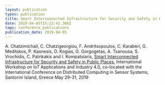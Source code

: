 ```yaml
---
layout: publication
types: publication
title: Smart Interconnected Infrastructure for Security and Safety in Public Places
date: 2019-04-05T15:22:42.366Z
tags: conference_publications
publication_date: 2019-04-05
---
```

A. Chatzimichail, C. Chatzigeorgiou, F. Andritsopoulos, C. Karaberi, G. Meditskos, P. Kasnesis, D. Kogias, G. Gorgogetas, A. Tsanousa, S. Vrochidis, C. Patrikakis and I. Kompatsiaris, [Smart Interconnected Infrastructure for Security and Safety in Public Places](ttps://www.researchgate.net/publication/333720826_Smart_Interconnected_Infrastructure_for_Security_and_Safety_in_Public_Places), International Workshop on IoT Applications and Industry 4.0, co-located with the International Conference on Distributed Computing in Sensor Systems, Santorini Island, Greece May 29-31, 2019